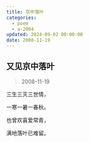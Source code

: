 ```yaml
---
title: 京中落叶
categories:
  - poem
  - a-2004
updated: 2024-09-02 00:00:00
date: 2008-11-19
---
```


## 又见京中落叶 ##

> 2008-11-19

三生三灭三世情， 

一寒一暑一春秋。 

也曾欢喜爱常青， 

满地落叶已难留。
